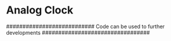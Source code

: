 # Analog Clock
########################### Code can be used to further developments #################################

